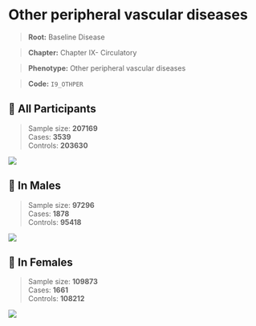 # Other peripheral vascular diseases

> **Root:** Baseline Disease  

> **Chapter:** Chapter IX- Circulatory  

> **Phenotype:** Other peripheral vascular diseases  

> **Code:** `I9_OTHPER`

## 🧪 All Participants  
> Sample size: **207169**  
> Cases: **3539**  
> Controls: **203630**
<img src="/Disease/Figures/ALL/Incidence/I9_OTHPER.png"/>
<CsvTable src="/public/Disease/Data/ALL/Incidence/COX_I9_OTHPER.csv" label="🔍 View full results" />

## 👨 In Males  
> Sample size: **97296**  
> Cases: **1878**  
> Controls: **95418**
<img src="/Disease/Figures/Male/Incidence/I9_OTHPER.png"/>
<CsvTable src="/public/Disease/Data/Male/Incidence/COX_I9_OTHPER.csv" label="🔍 View full results" />

## 👩 In Females  
> Sample size: **109873**  
> Cases: **1661**  
> Controls: **108212**
<img src="/Disease/Figures/Female/Incidence/I9_OTHPER.png"/>
<CsvTable src="/public/Disease/Data/Female/Incidence/COX_I9_OTHPER.csv" label="🔍 View full results" />
